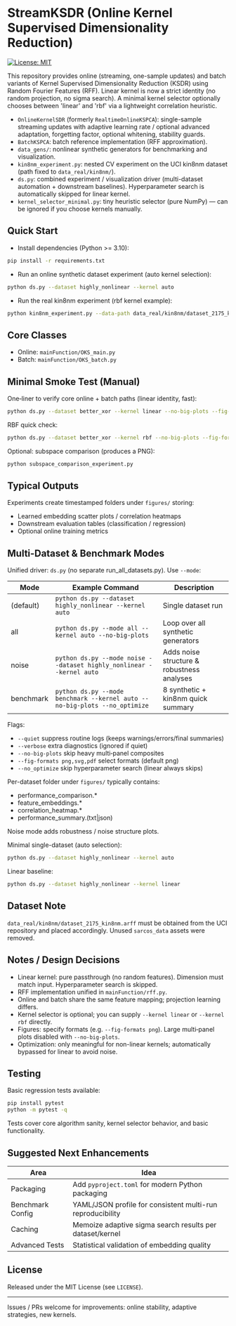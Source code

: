 # StreamKSDR (Online Kernel Supervised Dimensionality Reduction)

[![License: MIT](https://img.shields.io/badge/License-MIT-yellow.svg)](LICENSE)

This repository provides online (streaming, one-sample updates) and batch variants
of Kernel Supervised Dimensionality Reduction (KSDR) using Random Fourier Features (RFF).
Linear kernel is now a strict identity (no random projection, no sigma search). A minimal
kernel selector optionally chooses between 'linear' and 'rbf' via a lightweight correlation heuristic.

* `OnlineKernelSDR` (formerly `RealtimeOnlineKSPCA`): single-sample streaming updates with adaptive learning rate / optional advanced adaptation, forgetting factor, optional whitening, stability guards.
* `BatchKSPCA`: batch reference implementation (RFF approximation).
* `data_gens/`: nonlinear synthetic generators for benchmarking and visualization.
* `kin8nm_experiment.py`: nested CV experiment on the UCI kin8nm dataset (path fixed to `data_real/kin8nm/`).
* `ds.py`: combined experiment / visualization driver (multi-dataset automation + downstream baselines). Hyperparameter search is automatically skipped for linear kernel.
* `kernel_selector_minimal.py`: tiny heuristic selector (pure NumPy) — can be ignored if you choose kernels manually.

## Quick Start

* Install dependencies (Python >= 3.10):

```bash
pip install -r requirements.txt
```

* Run an online synthetic dataset experiment (auto kernel selection):

```bash
python ds.py --dataset highly_nonlinear --kernel auto
```

* Run the real kin8nm experiment (rbf kernel example):

```bash
python kin8nm_experiment.py --data-path data_real/kin8nm/dataset_2175_kin8nm.arff
```

## Core Classes

* Online: `mainFunction/OKS_main.py`
* Batch: `mainFunction/OKS_batch.py`

## Minimal Smoke Test (Manual)

One‑liner to verify core online + batch paths (linear identity, fast):

```bash
python ds.py --dataset better_xor --kernel linear --no-big-plots --fig-formats png
```

RBF quick check:

```bash
python ds.py --dataset better_xor --kernel rbf --no-big-plots --fig-formats png
```

Optional: subspace comparison (produces a PNG):

```bash
python subspace_comparison_experiment.py
```

## Typical Outputs

Experiments create timestamped folders under `figures/` storing:

* Learned embedding scatter plots / correlation heatmaps
* Downstream evaluation tables (classification / regression)
* Optional online training metrics

## Multi-Dataset & Benchmark Modes

Unified driver: `ds.py` (no separate run_all_datasets.py). Use `--mode`:

| Mode | Example Command | Description |
|------|-----------------|-------------|
| (default) | `python ds.py --dataset highly_nonlinear --kernel auto` | Single dataset run |
| all | `python ds.py --mode all --kernel auto --no-big-plots` | Loop over all synthetic generators |
| noise | `python ds.py --mode noise --dataset highly_nonlinear --kernel auto` | Adds noise structure & robustness analyses |
| benchmark | `python ds.py --mode benchmark --kernel auto --no-big-plots --no_optimize` | 8 synthetic + kin8nm quick summary |

Flags:

* `--quiet` suppress routine logs (keeps warnings/errors/final summaries)
* `--verbose` extra diagnostics (ignored if quiet)
* `--no-big-plots` skip heavy multi‑panel composites
* `--fig-formats png,svg,pdf` select formats (default png)
* `--no_optimize` skip hyperparameter search (linear always skips)

Per-dataset folder under `figures/` typically contains:

* performance_comparison.*
* feature_embeddings.*
* correlation_heatmap.*
* performance_summary.(txt|json)

Noise mode adds robustness / noise structure plots.

Minimal single-dataset (auto selection):

```bash
python ds.py --dataset highly_nonlinear --kernel auto
```

Linear baseline:

```bash
python ds.py --dataset highly_nonlinear --kernel linear
```

## Dataset Note

`data_real/kin8nm/dataset_2175_kin8nm.arff` must be obtained from the UCI repository
and placed accordingly. Unused `sarcos_data` assets were removed.

## Notes / Design Decisions

* Linear kernel: pure passthrough (no random features). Dimension must match input. Hyperparameter search is skipped.
* RFF implementation unified in `mainFunction/rff.py`.
* Online and batch share the same feature mapping; projection learning differs.
* Kernel selector is optional; you can supply `--kernel linear` or `--kernel rbf` directly.
* Figures: specify formats (e.g. `--fig-formats png`). Large multi‑panel plots disabled with `--no-big-plots`.
* Optimization: only meaningful for non-linear kernels; automatically bypassed for linear to avoid noise.

## Testing

Basic regression tests available:

```bash
pip install pytest
python -m pytest -q
```

Tests cover core algorithm sanity, kernel selector behavior, and basic functionality.

## Suggested Next Enhancements

| Area | Idea |
|------|------|
| Packaging | Add `pyproject.toml` for modern Python packaging |
| Benchmark Config | YAML/JSON profile for consistent multi-run reproducibility |
| Caching | Memoize adaptive sigma search results per dataset/kernel |
| Advanced Tests | Statistical validation of embedding quality |

## License

Released under the MIT License (see `LICENSE`).

---
Issues / PRs welcome for improvements: online stability, adaptive strategies, new kernels.
